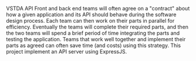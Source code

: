 VSTDA API
Front and back end teams will often agree on a "contract" about how a given application and its API should behave during the software design process. Each team can then work on their parts in parallel for efficiency. Eventually the teams will complete their required parts, and then the two teams will spend a brief period of time integrating the parts and testing the application.
Teams that work well together and implement their parts as agreed can often save time (and costs) using this strategy.
This project implement an API server using ExpressJS.